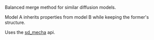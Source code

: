 Balanced merge method for similar diffusion models.

Model A inherits properties from model B while keeping the former's structure.

Uses the [sd_mecha](https://github.com/ljleb/sd-mecha) api.
